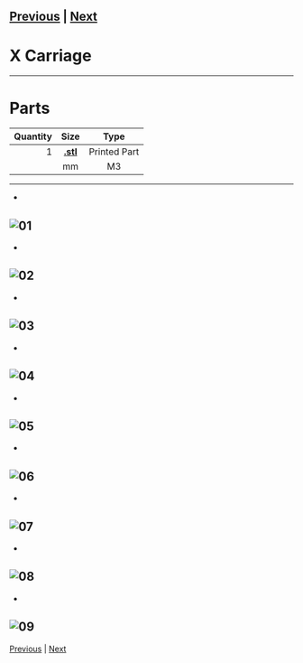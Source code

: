 [Previous](01_Part_Left.md) | [Next](03_Idler.md)
---
# X Carriage
---
# Parts  
|Quantity|Size|Type|
|---:|:---:|:---:|
|1|[**.stl**](../HemeraOdyssey_STLs_BETA/.stl)|Printed Part|
||mm|M3|
---
* <br>  
![01](../img/X_Carriage/01.jpg)
---
* <br>  
![02](../img/X_Carriage/02.jpg)
---
* <br>  
![03](../img/X_Carriage/03.jpg)
---
* <br>  
![04](../img/X_Carriage/04.jpg)
---
* <br>  
![05](../img/X_Carriage/05.jpg)
---
* <br>  
![06](../img/X_Carriage/06.jpg)
---
* <br>  
![07](../img/X_Carriage/07.jpg)
---
* <br>  
![08](../img/X_Carriage/08.jpg)
---
* <br>  
![09](../img/X_Carriage/09.jpg)
---
[Previous](01_Part_Left.md) | [Next](03_Idler.md)